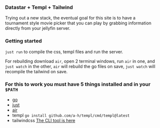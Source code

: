 ### Datastar + Templ + Tailwind

Trying out a new stack, the eventual goal for this site is to have a tournament style movie picker
that you can play by grabbing information directly from your jellyfin server. 

### Getting started

`just run` to compile the css, templ files and run the server.

For rebuilding download `air`, open 2 terminal windows, run `air` in one, and `just watch` in the
other, `air` will rebuild the go files on save, `just watch` will recompile the tailwind on save.

### For this to work you must have 5 things installed and in your `$PATH`
- [go](https://go.dev/doc/install)
- [just](https://github.com/casey/just?tab=readme-ov-file#installation)
- [air](https://github.com/air-verse/air)
- templ `go install github.com/a-h/templ/cmd/templ@latest`
- tailwindcss [The CLI tool is
here](https://github.com/tailwindlabs/tailwindcss/releases/tag/v4.1.8)
